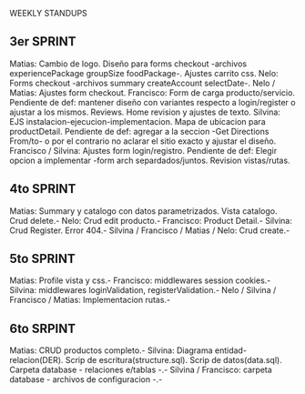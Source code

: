 WEEKLY STANDUPS

3er SPRINT  
------------------------------------------------------------------------------------------------------------------------------------------------
Matias: Cambio de logo. Diseño para forms checkout -archivos experiencePackage groupSize foodPackage-. Ajustes carrito css.
Nelo: Forms checkout -archivos summary createAccount selectDate-.
Nelo / Matias: Ajustes form checkout. 
Francisco: Form de carga producto/servicio. Pendiente de def: mantener diseño con variantes respecto a login/register o ajustar a los mismos. Reviews. Home revision y ajustes de texto.
Silvina: EJS instalacion-ejecucion-implementacion. Mapa de ubicacion para productDetail. Pendiente de def: agregar a la seccion -Get Directions From/to- o por el contrario no aclarar el sitio exacto y ajustar el diseño.
Francisco / Silvina: Ajustes form login/registro. Pendiente de def: Elegir opcion a implementar -form arch separdados/juntos. Revision vistas/rutas.

 
4to SPRINT 
------------------------------------------------------------------------------------------------------------------------------------------------
Matias: Summary y catalogo con datos parametrizados. Vista catalogo. Crud delete.-
Nelo: Crud edit producto.-
Francisco: Product Detail.-
Silvina: Crud Register. Error 404.-
Silvina / Francisco / Matias / Nelo: Crud create.-


5to SPRINT
---------------------------------------------------------------------------------------------------------------------------------------------
Matias: Profile vista y css.-
Francisco: middlewares session cookies.-
Silvina: middlewares loginValidation, registerValidation.-
Nelo / Silvina / Francisco / Matias: Implementacion rutas.-


6to SRPINT
---------------------------------------------------------------------------------------------------------------------------------------------
Matias: CRUD productos completo.-
Silvina: Diagrama entidad-relacion(DER). Scrip de escritura(structure.sql). Scrip de datos(data.sql). Carpeta database - relaciones e/tablas -.-
Silvina / Francisco: carpeta database - archivos de configuracion -.-





